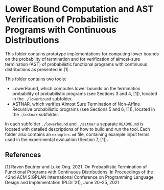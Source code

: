 # Lower Bound Computation and AST Verification of Probabilistic Programs with Continuous Distributions

This folder contains prototype implementations for computing lower bounds on the probability of termination and for verification of almost-sure termination (AST) of probabilistic functional programs with continuous distributions as presented in [1].

This folder contains two tools:
- LowerBound, which computes lower bounds on the termination probability of probabilistic programs (see Sections 3 and 4, [1]), located in the `./lowerbound` subfolder.
- ASTNAR, which verifies Almost Sure Termination of Non-Affine Recursive probabilistic programs (see Sections 5 and 6, [1]), located in the `./astnar` subfolder.

In each subfolder `./lowerbound` and `./astnar` a separate `README.md` is located with detailed descriptions of how to build and run the tool.
Each folder also contains an `examples.md` file, containing example input terms used in the experimental evaluation (Section 7, [1]). 



## References

[1] Raven Beutner and Luke Ong. 2021. On Probabilistic Termination of Functional Programs with Continuous Distributions. 
In Proceedings of the 42nd ACM SIGPLAN International Conference on Programming Language Design and Implementation (PLDI ’21), June 20–25, 2021


